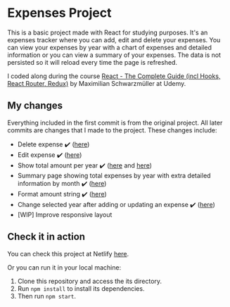 # Expenses Project

This is a basic project made with React for studying purposes. It's an expenses tracker where you can add, edit and delete your expenses. You can view your expenses by year with a chart of expenses and detailed information or you can view a summary of your expenses. The data is not persisted so it will reload every time the page is refreshed.

I coded along during the course [React - The Complete Guide (incl Hooks, React Router, Redux)](https://www.udemy.com/course/react-the-complete-guide-incl-redux/#instructor-2) by Maximilian Schwarzmüller at Udemy.

## My changes

Everything included in the first commit is from the original project. All later commits are changes that I made to the project. These changes include:

- Delete expense :heavy_check_mark: ([here](https://github.com/bc-nogueira/expenses-project-academind/commit/cfc67c0f4cd133f9803e064476ea2a7ef28738aa))
- Edit expense :heavy_check_mark: ([here](https://github.com/bc-nogueira/expenses-project-academind/commit/ca421c336f17ff580f2145995001924e00c59248))
- Show total amount per year :heavy_check_mark: ([here](https://github.com/bc-nogueira/expenses-project-academind/commit/3a3b44b21384efa0db7e2f272a749b142bf1e046) and [here](https://github.com/bc-nogueira/expenses-project-academind/commit/694d8bbb1ed027779a6743a34f67a208f0f35b16))
- Summary page showing total expenses by year with extra detailed information by month :heavy_check_mark: ([here](https://github.com/bc-nogueira/expenses-project-academind/commit/4965237f7bebb8d6fe6a6a5775102daffe737db1))
- Format amount string :heavy_check_mark: ([here](https://github.com/bc-nogueira/expenses-project-academind/commit/cf594a1aa70701ee6c4f0364b81571681cd36369))
- Change selected year after adding or updating an expense :heavy_check_mark: ([here](https://github.com/bc-nogueira/expenses-project-academind/commit/2001be3d68955fc8eeeec6ec8c6bab8c1011cf42))
- [WIP] Improve responsive layout

## Check it in action

You can check this project at Netlify [here](https://expenses-bc-nogueira.netlify.app/).

Or you can run it in your local machine:

1.  Clone this repository and access the its directory.
2.  Run `npm install` to install its dependencies.
3.  Then run `npm start`.
